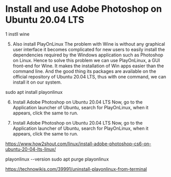 # Install and use Adobe Photoshop on Ubuntu 20.04 LTS

1 instll wine

5. Also install PlayOnLinux
The problem with Wine is without any graphical user interface it becomes complicated for new users to easily install the dependencies required by the Windows application such as Photoshop on Linux. Hence to solve this problem we can use PlayOnLinux, a GUI front-end for Wine. It makes the installation of Win apps easier than the command line. And the good thing its packages are available on the official repository of Ubuntu 20.04 LTS, thus with one command, we can install it on our system.


sudo apt install playonlinux


6. Install Adobe Photoshop on Ubuntu 20.04 LTS
Now, go to the Application launcher of Ubuntu, search for PlayOnLinux, when it appears, click the same to run.


6. Install Adobe Photoshop on Ubuntu 20.04 LTS
Now, go to the Application launcher of Ubuntu, search for PlayOnLinux, when it appears, click the same to run.

https://www.how2shout.com/linux/install-adobe-photoshop-cs6-on-ubuntu-20-04-lts-linux/



playonlinux --version 
sudo apt purge playonlinux 


https://technowikis.com/39991/uninstall-playonlinux-from-terminal